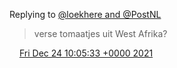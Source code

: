 Replying to [@loekhere and @PostNL](https://twitter.com/loekhere/status/1474283648102944782)

> verse tomaatjes uit West Afrika?

<img src="../../media/tweet.ico" width="12" /> [Fri Dec 24 10:05:33 +0000 2021](https://twitter.com/DromerDenker/status/1474320330571321347)